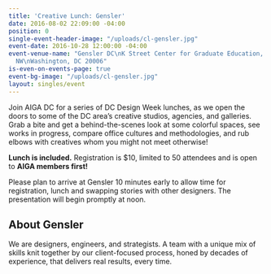 ```yaml
---
title: 'Creative Lunch: Gensler'
date: 2016-08-02 22:09:00 -04:00
position: 0
single-event-header-image: "/uploads/cl-gensler.jpg"
event-date: 2016-10-28 12:00:00 -04:00
event-venue-name: "Gensler DC\nK Street Center for Graduate Education, \n2020 K St
  NW\nWashington, DC 20006"
is-even-on-events-page: true
event-bg-image: "/uploads/cl-gensler.jpg"
layout: singles/event
---
```


Join AIGA DC for a series of DC Design Week lunches, as we open the doors to some of the DC area’s creative studios, agencies, and galleries. Grab a bite and get a behind-the-scenes look at some colorful spaces, see works in progress, compare office cultures and methodologies, and rub elbows with creatives whom you might not meet otherwise!

**Lunch is included.** Registration is $10, limited to 50 attendees and is open to **AIGA members first!**

Please plan to arrive at Gensler 10 minutes early to allow time for registration, lunch and swapping stories with other designers. The presentation will begin promptly at noon.

## About Gensler
We are designers, engineers, and strategists. A team with a unique mix of skills knit together by our client-focused process, honed by decades of experience, that delivers real results, every time.